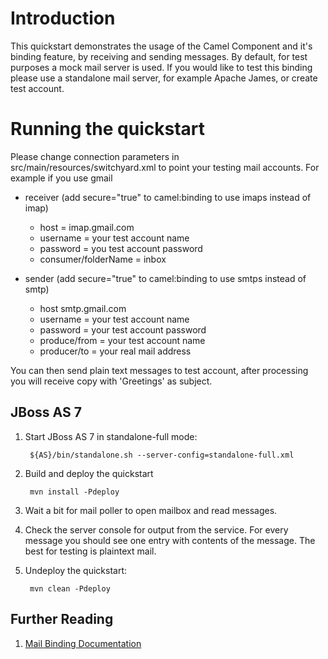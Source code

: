 Introduction
============
This quickstart demonstrates the usage of the Camel Component and it's binding feature, by receiving and sending messages. By default, for test purposes a mock mail server is used.
If you would like to test this binding please use a standalone mail server, for example Apache James, or create test account.

Running the quickstart
======================
Please change connection parameters in src/main/resources/switchyard.xml to point your testing mail accounts. For example if you use gmail

- receiver (add secure="true" to camel:binding to use imaps instead of imap)
  - host = imap.gmail.com
  - username = your test account name
  - password = you test account password
  - consumer/folderName = inbox	

- sender (add secure="true" to camel:binding to use smtps instead of smtp)
  - host smtp.gmail.com
  - username = your test account name
  - password = your test account password
  - produce/from = your test account name
  - producer/to = your real mail address

You can then send plain text messages to test account, after processing you will receive copy with 'Greetings' as subject.

JBoss AS 7
----------
1. Start JBoss AS 7 in standalone-full mode:

        ${AS}/bin/standalone.sh --server-config=standalone-full.xml

2. Build and deploy the quickstart

        mvn install -Pdeploy

3. Wait a bit for mail poller to open mailbox and read messages.

4. Check the server console for output from the service. For every message you should see one entry with contents of the message. The best for testing is plaintext mail.

5. Undeploy the quickstart:

        mvn clean -Pdeploy

## Further Reading

1. [Mail Binding Documentation](https://docs.jboss.org/author/display/SWITCHYARD/Mail)
